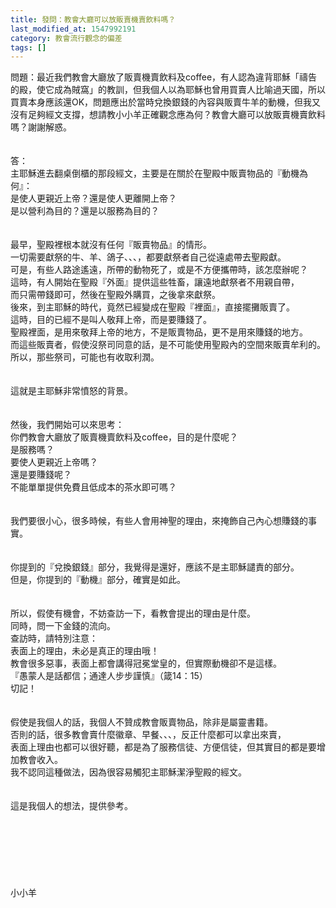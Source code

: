 ```yaml
---
title: 發問：教會大廳可以放販賣機賣飲料嗎？
last_modified_at: 1547992191
category: 教會流行觀念的偏差
tags: []
---
```


問題：最近我們教會大廳放了販賣機賣飲料及coffee，有人認為違背耶穌「禱告的殿，使它成為賊窩」的教訓，但我個人以為耶穌也曾用買賣人比喻過天國，所以買賣本身應該還OK，問題應出於當時兌換銀錢的內容與販賣牛羊的動機，但我又沒有足夠經文支撐，想請教小小羊正確觀念應為何？教會大廳可以放販賣機賣飲料嗎？謝謝解惑。<!--more--><br><br><br>答：<br>主耶穌進去翻桌倒櫃的那段經文，主要是在關於在聖殿中販賣物品的『動機為何』：<br>是使人更親近上帝？還是使人更離開上帝？<br>是以營利為目的？還是以服務為目的？<br><br> <br>最早，聖殿裡根本就沒有任何『販賣物品』的情形。<br>一切需要獻祭的牛、羊、鴿子、、、，都要獻祭者自己從遠處帶去聖殿獻。<br>可是，有些人路途遙遠，所帶的動物死了，或是不方便攜帶時，該怎麼辦呢？<br>這時，有人開始在聖殿『外面』提供這些牲畜，讓遠地獻祭者不用親自帶，<br>而只需帶錢即可，然後在聖殿外購買，之後拿來獻祭。<br>後來，到主耶穌的時代，竟然已經變成在聖殿『裡面』，直接擺攤販賣了。<br>這時，目的已經不是叫人敬拜上帝，而是要賺錢了。<br>聖殿裡面，是用來敬拜上帝的地方，不是販賣物品，更不是用來賺錢的地方。<br>而這些販賣者，假使沒祭司同意的話，是不可能使用聖殿內的空間來販賣牟利的。<br>所以，那些祭司，可能也有收取利潤。<br> <br><br>這就是主耶穌非常憤怒的背景。<br><br> <br>然後，我們開始可以來思考：<br>你們教會大廳放了販賣機賣飲料及coffee，目的是什麼呢？<br>是服務嗎？<br>要使人更親近上帝嗎？<br>還是要賺錢呢？<br>不能單單提供免費且低成本的茶水即可嗎？<br><br> <br>我們要很小心，很多時候，有些人會用神聖的理由，來掩飾自己內心想賺錢的事實。<br><br> <br>你提到的『兌換銀錢』部分，我覺得是還好，應該不是主耶穌譴責的部分。<br>但是，你提到的『動機』部分，確實是如此。<br> <br><br>所以，假使有機會，不妨查訪一下，看教會提出的理由是什麼。<br>同時，問一下金錢的流向。<br>查訪時，請特別注意：<br>表面上的理由，未必是真正的理由哦！<br>教會很多惡事，表面上都會講得冠冕堂皇的，但實際動機卻不是這樣。<br>『愚蒙人是話都信；通達人步步謹慎』（箴14：15）<br>切記！<br> <br><br>假使是我個人的話，我個人不贊成教會販賣物品，除非是屬靈書籍。<br>否則的話，很多教會賣什麼徽章、早餐、、、，反正什麼都可以拿出來賣，<br>表面上理由也都可以很好聽，都是為了服務信徒、方便信徒，但其實目的都是要增加教會收入。<br>我不認同這種做法，因為很容易觸犯主耶穌潔淨聖殿的經文。<br> <br><br>這是我個人的想法，提供參考。<br> <br><br><br><br><br><br><br>小小羊<br><br><br><br><br><br><br><br><br>
